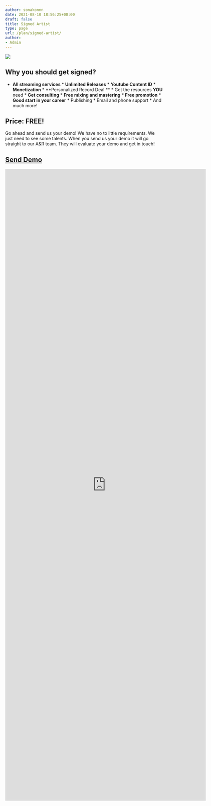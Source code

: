 ```yaml
---
author: sonakonnn
date: 2021-08-10 18:56:25+00:00
draft: false
title: Signed Artist
type: page
url: /plan/signed-artist/
author:
- Admin
---
```





![](https://sonakonmusic.com/wp-content/uploads/2021/07/s-1.png)








## **Why you should get signed?**





  * **All streaming services**  * **Unlimited Releases**  * **Youtube Content ID**  * **Monetization**  * **Personalized Record Deal **  * Get the resources **YOU** need  * **Get consulting**  * **Free mixing and mastering**  * **Free promotion**  * **Good start in your career**  * Publishing  * Email and phone support  * And much more!





## Price: FREE! 







Go ahead and send us your demo! We have no to little requirements. We just need to see some talents. When you send us your demo it will go straight to our A&R team. They will evaluate your demo and get in touch!  







## [**Send Demo**](https://sonakonmusic.com/send-demo/)





<iframe src="https://docs.google.com/forms/d/e/1FAIpQLScsqS0apnLCNEjMhlHBurqdvXfj-kVVFsFk2rlcr6KLtRXmFA/viewform?embedded=true" height="2018" width="640" marginwidth="0" marginheight="0" frameborder="0">Läser in …</iframe>

